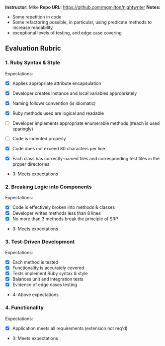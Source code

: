 **Instructor:** Mike
**Repo URL:** https://github.com/mgmilton/nightwriter 
**Notes:**

* Some repetition in code
* Some refactoring possible, in particular, using predicate methods to increase
readability
* exceptional levels of testing, and edge case covering


## Evaluation Rubric

### 1. Ruby Syntax & Style

Expectations: 

- [x] Applies appropriate attribute encapsulation  
- [x] Developer creates instance and local variables appropriately
- [x] Naming follows convention (is idiomatic)
- [x] Ruby methods used are logical and readable  
- [ ] Developer implements appropriate enumerable methods (#each is used sparingly)
- [ ] Code is indented properly
- [x] Code does not exceed 80 characters per line
- [x] Each class has correctly-named files and corresponding test files in the proper directories


* 3: Meets expectations

### 2. Breaking Logic into Components

Expectations: 

- [x] Code is effectively broken into methods & classes 
- [x] Developer writes methods less than 8 lines 
- [x] No more than 3 methods break the principle of SRP 

* 3: Meets expectations

### 3. Test-Driven Development

Expectations: 

- [x] Each method is tested  
- [x] Functionality is accurately covered
- [x] Tests implement Ruby syntax & style   
- [x] Balances unit and integration tests 
- [x] Evidence of edge cases testing 

* 4: Above expectations

### 4. Functionality

Expectations: 

- [x] Application meets all requirements (extension not req'd)

* 3: Meets expectations

